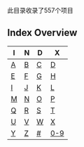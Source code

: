 此目录收录了557个项目
## Index Overview
| I  | N  | D  | X  |
|----|----|----|----|
| [A](https://github.com/zirawell/R-Store/tree/main/Rule/QuanX/Adblock/App/A)  | [B](https://github.com/zirawell/R-Store/tree/main/Rule/QuanX/Adblock/App/B)  | [C](https://github.com/zirawell/R-Store/tree/main/Rule/QuanX/Adblock/App/C)  | [D](https://github.com/zirawell/R-Store/tree/main/Rule/QuanX/Adblock/App/D)  |
| [E](https://github.com/zirawell/R-Store/tree/main/Rule/QuanX/Adblock/App/E)  | [F](https://github.com/zirawell/R-Store/tree/main/Rule/QuanX/Adblock/App/F)  | [G](https://github.com/zirawell/R-Store/tree/main/Rule/QuanX/Adblock/App/G)  | [H](https://github.com/zirawell/R-Store/tree/main/Rule/QuanX/Adblock/App/H)  |
| [I](https://github.com/zirawell/R-Store/tree/main/Rule/QuanX/Adblock/App/I)  | [J](https://github.com/zirawell/R-Store/tree/main/Rule/QuanX/Adblock/App/J)  | [K](https://github.com/zirawell/R-Store/tree/main/Rule/QuanX/Adblock/App/K)  | [L](https://github.com/zirawell/R-Store/tree/main/Rule/QuanX/Adblock/App/L)  |
| [M](https://github.com/zirawell/R-Store/tree/main/Rule/QuanX/Adblock/App/M)  | [N](https://github.com/zirawell/R-Store/tree/main/Rule/QuanX/Adblock/App/N)  | [O](https://github.com/zirawell/R-Store/tree/main/Rule/QuanX/Adblock/App/O)  | [P](https://github.com/zirawell/R-Store/tree/main/Rule/QuanX/Adblock/App/P)  |
| [Q](https://github.com/zirawell/R-Store/tree/main/Rule/QuanX/Adblock/App/Q)  | [R](https://github.com/zirawell/R-Store/tree/main/Rule/QuanX/Adblock/App/R)  | [S](https://github.com/zirawell/R-Store/tree/main/Rule/QuanX/Adblock/App/S)  | [T](https://github.com/zirawell/R-Store/tree/main/Rule/QuanX/Adblock/App/T)  |
| [U](https://github.com/zirawell/R-Store/tree/main/Rule/QuanX/Adblock/App/U)  | [V](https://github.com/zirawell/R-Store/tree/main/Rule/QuanX/Adblock/App/V)  | [W](https://github.com/zirawell/R-Store/tree/main/Rule/QuanX/Adblock/App/W)  | [X](https://github.com/zirawell/R-Store/tree/main/Rule/QuanX/Adblock/App/X)  |
| [Y](https://github.com/zirawell/R-Store/tree/main/Rule/QuanX/Adblock/App/Y)  | [Z](https://github.com/zirawell/R-Store/tree/main/Rule/QuanX/Adblock/App/Z)  | [#](https://github.com/zirawell/R-Store/tree/main/Rule/QuanX/Adblock/App/#)  | [0-9](https://github.com/zirawell/R-Store/tree/main/Rule/QuanX/Adblock/App/0-9)|
